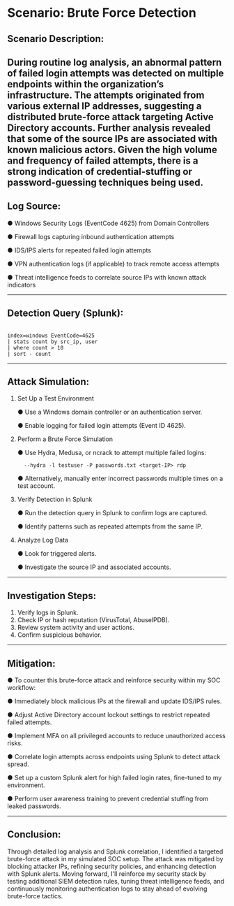 # Scenario: Brute Force Detection

## Scenario Description:
	
During routine log analysis, an abnormal pattern of failed login attempts was detected on multiple endpoints within the organization’s infrastructure. The attempts originated from various external IP addresses, suggesting a distributed brute-force attack targeting Active Directory accounts. Further analysis revealed that some of the source IPs are associated with known malicious actors. Given the high volume and frequency of failed attempts, there is a strong indication of credential-stuffing or password-guessing techniques being used.
---

## Log Source:

● Windows Security Logs (EventCode 4625) from Domain Controllers

● Firewall logs capturing inbound authentication attempts

● IDS/IPS alerts for repeated failed login attempts

● VPN authentication logs (if applicable) to track remote access attempts

● Threat intelligence feeds to correlate source IPs with known attack indicators


	

---

## Detection Query (Splunk):
```

index=windows EventCode=4625  
| stats count by src_ip, user  
| where count > 10  
| sort - count  

```

---

## Attack Simulation:

1. Set Up a Test Environment

	● Use a Windows domain controller or an authentication server.

	● Enable logging for failed login attempts (Event ID 4625).

2. Perform a Brute Force Simulation

	● Use Hydra, Medusa, or ncrack to attempt multiple failed logins:

         --hydra -l testuser -P passwords.txt <target-IP> rdp

	● Alternatively, manually enter incorrect passwords multiple times on a test account.

3. Verify Detection in Splunk

	● Run the detection query in Splunk to confirm logs are captured.

	● Identify patterns such as repeated attempts from the same IP.

4. Analyze Log Data

	● Look for triggered alerts.

	● Investigate the source IP and associated accounts.



---

## Investigation Steps:

1. Verify logs in Splunk.
2. Check IP or hash reputation (VirusTotal, AbuseIPDB).
3. Review system activity and user actions.
4. Confirm suspicious behavior.

---

## Mitigation:

● To counter this brute-force attack and reinforce security within my SOC workflow:

● Immediately block malicious IPs at the firewall and update IDS/IPS rules.

● Adjust Active Directory account lockout settings to restrict repeated failed attempts.

● Implement MFA on all privileged accounts to reduce unauthorized access risks.

● Correlate login attempts across endpoints using Splunk to detect attack spread.

● Set up a custom Splunk alert for high failed login rates, fine-tuned to my environment.

● Perform user awareness training to prevent credential stuffing from leaked passwords.





---

## Conclusion:

Through detailed log analysis and Splunk correlation, I identified a targeted brute-force attack in my simulated SOC setup. The attack was mitigated by blocking attacker IPs, refining security policies, and enhancing detection with Splunk alerts. Moving forward, I'll reinforce my security stack by testing additional SIEM detection rules, tuning threat intelligence feeds, and continuously monitoring authentication logs to stay ahead of evolving brute-force tactics.
